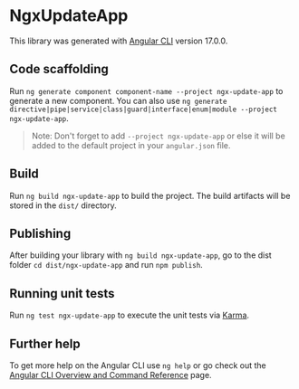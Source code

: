 # NgxUpdateApp

This library was generated with [Angular CLI](https://github.com/angular/angular-cli) version 17.0.0.

## Code scaffolding

Run `ng generate component component-name --project ngx-update-app` to generate a new component. You can also use `ng generate directive|pipe|service|class|guard|interface|enum|module --project ngx-update-app`.
> Note: Don't forget to add `--project ngx-update-app` or else it will be added to the default project in your `angular.json` file. 

## Build

Run `ng build ngx-update-app` to build the project. The build artifacts will be stored in the `dist/` directory.

## Publishing

After building your library with `ng build ngx-update-app`, go to the dist folder `cd dist/ngx-update-app` and run `npm publish`.

## Running unit tests

Run `ng test ngx-update-app` to execute the unit tests via [Karma](https://karma-runner.github.io).

## Further help

To get more help on the Angular CLI use `ng help` or go check out the [Angular CLI Overview and Command Reference](https://angular.io/cli) page.
